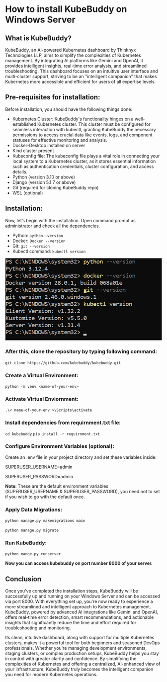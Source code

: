 # How to install KubeBuddy on Windows Server

## What is KubeBuddy?

KubeBuddy, an AI-powered Kubernetes dashboard by Thinknyx Technologies LLP, aims to simplify the complexities of Kubernetes management. By integrating AI platforms like Gemini and OpenAI, it provides intelligent insights, real-time error analysis, and streamlined troubleshooting. This dashboard focuses on an intuitive user interface and multi-cluster support, striving to be an "intelligent companion" that makes Kubernetes more accessible and efficient for users of all expertise levels.

## Pre-requisites for installation:

Before installation, you should have the following things done: 

 - Kubernetes Cluster: KubeBuddy's functionality hinges on a well-established Kubernetes cluster. This cluster must be configured for seamless interaction with kubectl, granting KubeBuddy the necessary permissions to access crucial data like events, logs, and component statuses for effective monitoring and analysis.
 - Docker-Desktop installed on server
 - Kind cluster present 
 - Kubeconfig file: The kubeconfig file plays a vital role in connecting your local system to a Kubernetes cluster, as it stores essential information such as authentication credentials, cluster configuration, and access details.
 - Python (version 3.10 or above)
 - Django (version  5.1.7 or above)
 - Git (required for cloning KubeBuddy repo)
 - WSL (optional)

## Installation:

Now, let’s begin with the installation. Open command prompt as administrator and check all the dependencies.

 - Python: ```python –version```
 - Docker: ```Docker --version```
 - Git: ```git --version```
 - Kubectl command: ```kubectl version```

![CMD](/blog/10-04-2025-How-to-install-KubeBuddy-on-Windows-Server/cmd.png)

### After this, clone the repository by typing following command:

```git clone https://github.com/kubebuddy/kubebuddy.git```

### Create a Virtual Environment:

```python -m venv <name-of-your-env> ```

### Activate Virtual Enviornment:

```.\< name-of-your-env >\Scripts\activate ```

### Install dependencies from requirnment.txt file:

```cd kubebuddy```
```pip install -r requirnment.txt```

### Configure Environment Variables (optional):

Create an .env file in your project directory and set these variables inside:

SUPERUSER_USERNAME=admin

SUPERUSER_PASSWORD=admin

**Note**: These are the default environment variables (SUPERUSER_USERNAME & SUPERUSER_PASSWORD), you need not to set if you wish to go with the default once.

### Apply Data Migrations:

```python manage.py makemigrations main```

```python manage.py migrate```

### Run KubeBuddy:

```python mange.py runserver```

**Now you can access kubebuddy on port number 8000 of your server.**

## Conclusion

Once you've completed the installation steps, KubeBuddy will be successfully up and running on your Windows Server and can be accessed via port 8000. With everything set up, you're now ready to experience a more streamlined and intelligent approach to Kubernetes management. KubeBuddy, powered by advanced AI integrations like Gemini and OpenAI, offers real-time error detection, smart recommendations, and actionable insights that significantly reduce the time and effort required for troubleshooting and monitoring.

Its clean, intuitive dashboard, along with support for multiple Kubernetes clusters, makes it a powerful tool for both beginners and seasoned DevOps professionals. Whether you're managing development environments, staging clusters, or complex production setups, KubeBuddy helps you stay in control with greater clarity and confidence. By simplifying the complexities of Kubernetes and offering a centralized, AI-enhanced view of your infrastructure, KubeBuddy truly becomes the intelligent companion you need for modern Kubernetes operations.
